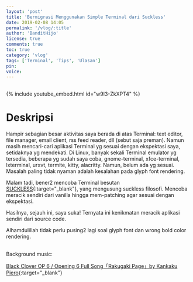 ```yaml
---
layout: 'post'
title: 'Bermigrasi Menggunakan Simple Terminal dari Suckless'
date: 2019-02-08 14:05
permalink: '/vlog/:title'
author: 'BanditHijo'
license: true
comments: true
toc: true
category: 'vlog'
tags: ['Terminal', 'Tips', 'Ulasan']
pin:
voice:
---
```


<div style="margin-top:30px;"></div>

{% include youtube_embed.html id="w9l3-ZkXPT4" %}

# Deskripsi

Hampir sebagian besar aktivitas saya berada di atas Terminal: text editor, file manager, email client, rss feed reader, dll (sebut saja preman). Namun masih mencari-cari aplikasi Terminal yg sesuai dengan ekspektasi saya, setidaknya yg mendekati. Di Linux, banyak sekali Terminal emulator yg tersedia, beberapa yg sudah saya coba, gnome-terminal, xfce-terminal, lxterminal, urxvt, termite, kitty, alacritty. Namun, belum ada yg sesuai. Masalah paling tidak nyaman adalah kesalahan pada glyph font rendering.

Malam tadi, bener2 mencoba Terminal besutan [SUCKLESS](https://suckless.org/){:target="_blank"}, yang mengusung suckless filosofi. Mencoba meracik sendiri dari vanilla hingga mem-patching agar sesuai dengan ekspektasi.

Hasilnya, sejauh ini, saya suka!
Ternyata ini kenikmatan meracik aplikasi sendiri dari source code.

Alhamdulillah tidak perlu pusing2 lagi soal glyph font dan wrong bold color rendering.

<br>
Background music:

[Black Clover OP 6 / Opening 6 Full Song「Rakugaki Page」by Kankaku Piero](https://www.youtube.com/watch?v=ieeQbCers8M){:target="_blank"}
